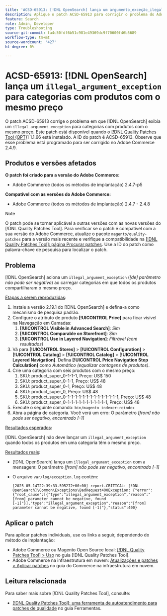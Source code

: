```yaml
---
title: 'ACSD-65913: [!DNL OpenSearch] lança um argumento_exceção_ilegal para categorias com produtos com o mesmo preço'
description: Aplique o patch ACSD-65913 para corrigir o problema do Adobe Commerce em que [!DNL Opensearch]  está gerando um argumento_ilegal_exceção ("[do] parâmetro não pode ser negativo") nas categorias que contêm todos os produtos com o mesmo preço.
feature: Search
role: Admin, Developer
type: Troubleshooting
source-git-commit: fa4c50fdf6b51c981e49369dc9f70600f46b5689
workflow-type: tm+mt
source-wordcount: '427'
ht-degree: 0%

---
```



# ACSD-65913: [!DNL OpenSearch] lança um `illegal_argument_exception` para categorias com produtos com o mesmo preço

O patch ACSD-65913 corrige o problema em que [!DNL OpenSearch] exibia um `illegal_argument_exception` para categorias com produtos com o mesmo preço. Este patch está disponível quando o [[!DNL Quality Patches Tool (QPT)]](/help/tools/quality-patches-tool/quality-patches-tool-to-self-serve-quality-patches.md) 1.1.66 está instalado. A ID do patch é ACSD-65913. Observe que esse problema está programado para ser corrigido no Adobe Commerce 2.4.9.

## Produtos e versões afetados

**O patch foi criado para a versão do Adobe Commerce:**

* Adobe Commerce (todos os métodos de implantação) 2.4.7-p5

**Compatível com as versões do Adobe Commerce:**

* Adobe Commerce (todos os métodos de implantação) 2.4.7 - 2.4.8

>[!NOTE]
>
>O patch pode se tornar aplicável a outras versões com as novas versões do [!DNL Quality Patches Tool]. Para verificar se o patch é compatível com a sua versão do Adobe Commerce, atualize o pacote `magento/quality-patches` para a versão mais recente e verifique a compatibilidade na [[!DNL Quality Patches Tool]: página Procurar patches](https://experienceleague.adobe.com/tools/commerce-quality-patches/index.html). Use a ID do patch como palavra-chave de pesquisa para localizar o patch.

## Problema

[!DNL OpenSearch] aciona um `illegal_argument_exception` (*[de] parâmetro não pode ser negativo*) ao carregar categorias em que todos os produtos compartilharam o mesmo preço.

<u>Etapas a serem reproduzidas</u>:

1. Instale a versão 2.19.1 do [!DNL OpenSearch] e defina-a como mecanismo de pesquisa padrão.
1. Configure o atributo de produto **[!UICONTROL Price]** para ficar visível na Navegação em Camadas:
   1. **[!UICONTROL Visible in Advanced Search]**: *Sim*
   1. **[!UICONTROL Comparable on Storefront]**: *Sim*
   1. **[!UICONTROL Use in Layered Navigation]**: *Filtrável (com resultados)*
1. Vá para **[!UICONTROL Stores]** > **[!UICONTROL Configuration]** > **[!UICONTROL Catalog]** > **[!UICONTROL Catalog]** > **[!UICONTROL Layered Navigation]**. Defina **[!UICONTROL Price Navigation Step Calculation]** como *Automático (equalizar contagens de produtos)*.
1. Crie uma categoria com seis produtos com o mesmo preço:
   1. SKU: product_super_0-1-1-1, Preço: US$ 150
   1. SKU: product_super_0-1-1, Preço: US$ 48
   1. SKU: product_super_0-1, Preço: US$ 48
   1. SKU: product_super_0, Preço: US$ 48
   1. SKU: product_super_0-1-1-1-1-1-1-1-1-1-1-1-1-1-1, Preço: US$ 48
   1. SKU: product_super_0-1-1-1-1-1-1-1-1-1-1-1, Preço: US$ 48
1. Execute o seguinte comando:
   `bin/magento indexer:reindex`
1. Abra a página de categoria. Você verá um erro:
   O parâmetro *[from] não pode ser negativo, encontrado [-1]*

<u>Resultados esperados</u>:

[!DNL OpenSearch] não deve lançar um `illegal_argument_exception` quando todos os produtos em uma categoria têm o mesmo preço.

<u>Resultados reais</u>:

* [!DNL OpenSearch] lança um `illegal_argument_exception` com a mensagem:
  O parâmetro *[from] não pode ser negativo, encontrado [-1]*

* O arquivo `var/log/exception.log` contém:

  ```
  [2025-05-14T22:39:33.595272+00:00] report.CRITICAL: [!DNL OpenSearch]\Common\Exceptions\BadRequest400Exception: {"error":{"root_cause":[{"type":"illegal_argument_exception","reason":"[from] parameter cannot be negative, found [-1]"}],"type":"illegal_argument_exception","reason":"[from] parameter cannot be negative, found [-1]"},"status":400}
  ```

## Aplicar o patch

Para aplicar patches individuais, use os links a seguir, dependendo do método de implantação:

* Adobe Commerce ou Magento Open Source local: [[!DNL Quality Patches Tool] > Uso](/help/tools/quality-patches-tool/usage.md) no guia [!DNL Quality Patches Tool].
* Adobe Commerce na infraestrutura em nuvem: [Atualizações e patches > Aplicar patches](https://experienceleague.adobe.com/docs/commerce-cloud-service/user-guide/develop/upgrade/apply-patches.html) no guia do Commerce na infraestrutura em nuvem.

## Leitura relacionada

Para saber mais sobre [!DNL Quality Patches Tool], consulte:

* [[!DNL Quality Patches Tool]: uma ferramenta de autoatendimento para patches de qualidade](/help/tools/quality-patches-tool/quality-patches-tool-to-self-serve-quality-patches.md) no guia Ferramentas.
